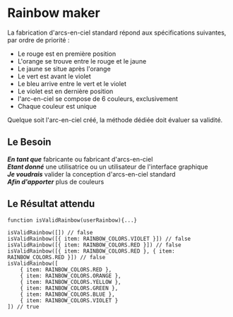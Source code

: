 # Rainbow maker
La fabrication d'arcs-en-ciel standard répond aux spécifications suivantes, par ordre de priorité :
- Le rouge est en première position
- L'orange se trouve entre le rouge et le jaune
- Le jaune se situe après l'orange
- Le vert est avant le violet
- Le bleu arrive entre le vert et le violet
- Le violet est en dernière position
- l'arc-en-ciel se compose de 6 couleurs, exclusivement
- Chaque couleur est unique

Quelque soit l'arc-en-ciel créé, la méthode dédiée doit évaluer sa validité.

## Le Besoin
***En tant que*** fabricante ou fabricant d'arcs-en-ciel \
***Etant donné*** une utilisatrice ou un utilisateur de l'interface graphique \
***Je voudrais*** valider la conception d'arcs-en-ciel standard \
***Afin d'apporter*** plus de couleurs

## Le Résultat attendu
```
function isValidRainbow(userRainbow){...}

isValidRainbow([]) // false
isValidRainbow([{ item: RAINBOW_COLORS.VIOLET }]) // false
isValidRainbow([{ item: RAINBOW_COLORS.RED }]) // false
isValidRainbow([{ item: RAINBOW_COLORS.RED }, { item: RAINBOW_COLORS.RED }]) // false
isValidRainbow([
    { item: RAINBOW_COLORS.RED },
    { item: RAINBOW_COLORS.ORANGE },
    { item: RAINBOW_COLORS.YELLOW },
    { item: RAINBOW_COLORS.GREEN },
    { item: RAINBOW_COLORS.BLUE },
    { item: RAINBOW_COLORS.VIOLET }
]) // true
```
